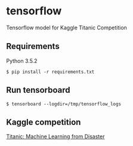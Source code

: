 # tensorflow
Tensorflow model for Kaggle Titanic Competition
## Requirements
Python 3.5.2
```
$ pip install -r requirements.txt
```
## Run tensorboard
```
$ tensorboard --logdir=/tmp/tensorflow_logs  
```
## Kaggle competition
[Titanic: Machine Learning from Disaster](https://www.kaggle.com/c/titanic)
